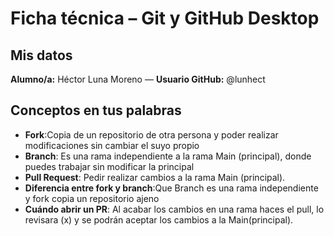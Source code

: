 # Ficha técnica – Git y GitHub Desktop

## Mis datos

**Alumno/a:** Héctor Luna Moreno — **Usuario GitHub:** @lunhect

## Conceptos en tus palabras

* **Fork**:Copia de un repositorio de otra persona y poder realizar modificaciones sin cambiar el suyo propio
* **Branch**: Es una rama independiente a la rama Main (principal), donde puedes trabajar sin modificar la principal
* **Pull Request**: Pedir realizar cambios a la rama Main (principal).
* **Diferencia entre fork y branch**:Que Branch es una rama independiente y fork copia un repositorio ajeno
* **Cuándo abrir un PR**: Al acabar los cambios en una rama haces el pull, lo revisara (x) y se podrán aceptar los cambios a la Main(principal).






